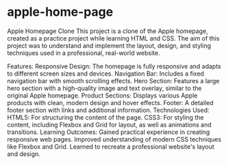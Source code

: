 # apple-home-page
Apple Homepage Clone
This project is a clone of the Apple homepage, created as a practice project while learning HTML and CSS. The aim of this project was to understand and implement the layout, design, and styling techniques used in a professional, real-world website.

Features:
Responsive Design: The homepage is fully responsive and adapts to different screen sizes and devices.
Navigation Bar: Includes a fixed navigation bar with smooth scrolling effects.
Hero Section: Features a large hero section with a high-quality image and text overlay, similar to the original Apple homepage.
Product Sections: Displays various Apple products with clean, modern design and hover effects.
Footer: A detailed footer section with links and additional information.
Technologies Used:
HTML5: For structuring the content of the page.
CSS3: For styling the content, including Flexbox and Grid for layout, as well as animations and transitions.
Learning Outcomes:
Gained practical experience in creating responsive web pages.
Improved understanding of modern CSS techniques like Flexbox and Grid.
Learned to recreate a professional website's layout and design.
